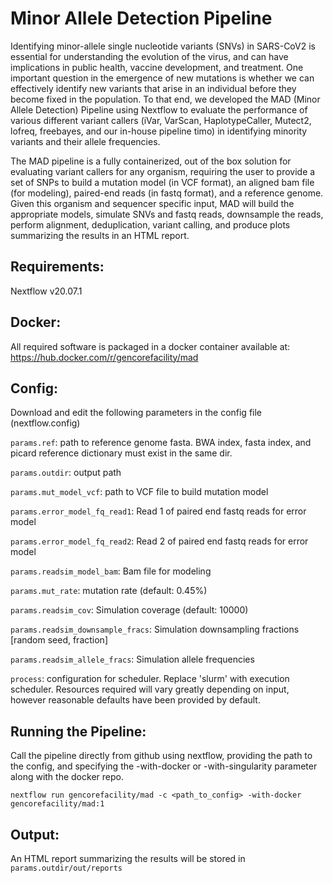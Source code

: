 # Minor Allele Detection Pipeline

Identifying minor-allele single nucleotide variants (SNVs) in SARS-CoV2 is essential for understanding the evolution of the virus, and can have implications in public health, vaccine development, and treatment. One important question in the emergence of new mutations is whether we can effectively identify new variants that arise in an individual before they become fixed in the population. To that end, we developed the MAD (Minor Allele Detection) Pipeline using Nextflow to evaluate the performance of various different variant callers (iVar, VarScan, HaplotypeCaller, Mutect2, lofreq, freebayes, and our in-house pipeline timo) in identifying minority variants and their allele frequencies.

The MAD pipeline is a fully containerized, out of the box solution for evaluating variant callers for any organism, requiring the user to provide a set of SNPs to build a mutation model (in VCF format), an aligned bam file (for modeling), paired-end reads (in fastq format), and a reference genome. Given this organism and sequencer specific input, MAD will build the appropriate models, simulate SNVs and fastq reads, downsample the reads, perform alignment, deduplication, variant calling, and produce plots summarizing the results in an HTML report. 

## Requirements:
Nextflow v20.07.1

## Docker: 
All required software is packaged in a docker container available at: https://hub.docker.com/r/gencorefacility/mad

## Config:
Download and edit the following parameters in the config file (nextflow.config)

`params.ref`: path to reference genome fasta. BWA index, fasta index, and picard reference dictionary must exist in the same dir.

`params.outdir`: output path

`params.mut_model_vcf`: path to VCF file to build mutation model

`params.error_model_fq_read1`: Read 1 of paired end fastq reads for error model

`params.error_model_fq_read2`: Read 2 of paired end fastq reads for error model

`params.readsim_model_bam`: Bam file for modeling

`params.mut_rate`: mutation rate (default: 0.45%)

`params.readsim_cov`: Simulation coverage (default: 10000)

`params.readsim_downsample_fracs`: Simulation downsampling fractions [random seed, fraction]

`params.readsim_allele_fracs`: Simulation allele frequencies


`process`: configuration for scheduler. Replace 'slurm' with execution scheduler. Resources required will vary greatly depending on input, however reasonable defaults have been provided by default. 

## Running the Pipeline:
Call the pipeline directly from github using nextflow, providing the path to the config, and specifying the -with-docker or -with-singularity parameter along with the docker repo.

`nextflow run gencorefacility/mad -c <path_to_config> -with-docker gencorefacility/mad:1`

## Output:
An HTML report summarizing the results will be stored in `params.outdir/out/reports`


